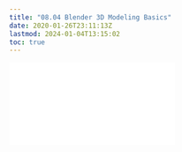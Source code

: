 ```yaml
---
title: "08.04 Blender 3D Modeling Basics"
date: 2020-01-26T23:11:13Z
lastmod: 2024-01-04T13:15:02
toc: true
---
```


![Link to included file](../../../../3d-modeling/blender/blender-3d-modeling-basics.md)

